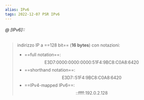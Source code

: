 ```yaml
---
alias: IPv6
tags: 2022-12-07 PSR IPv6
---
```


###### @ [IPv6]::
> indirizzo IP a ==128 bit== (**16 bytes**) con notazioni:
> - ==full notation==: $$\text{E3D7:0000:0000:0000:51F4:9BC8:C0A8:6420}$$
> - ==shorthand notation==: $$\text{E3D7::51F4:9BC8:C0A8:6420}$$
> - ==IPv4-mapped IPv6==: $$\text{::ffff:192.0.2.128}$$
<!--ID: 1670495975906-->
